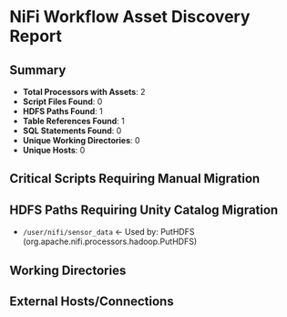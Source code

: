 # NiFi Workflow Asset Discovery Report

## Summary
- **Total Processors with Assets**: 2
- **Script Files Found**: 0
- **HDFS Paths Found**: 1
- **Table References Found**: 1
- **SQL Statements Found**: 0
- **Unique Working Directories**: 0
- **Unique Hosts**: 0

## Critical Scripts Requiring Manual Migration

## HDFS Paths Requiring Unity Catalog Migration
- `/user/nifi/sensor_data` ← Used by: PutHDFS (org.apache.nifi.processors.hadoop.PutHDFS)

## Working Directories

## External Hosts/Connections
